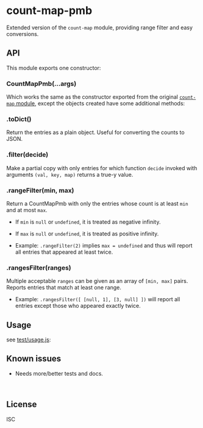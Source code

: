 ﻿
<!--#echo json="package.json" key="name" underline="=" -->
count-map-pmb
=============
<!--/#echo -->

<!--#echo json="package.json" key="description" -->
Extended version of the `count-map` module, providing range filter and easy
conversions.
<!--/#echo -->



API
---

This module exports one constructor:

### CountMapPmb(...args)

Which works the same as the constructor exported from the original
[`count-map` module](https://github.com/czycha/count-map),
except the objects created have some additional methods:



### .toDict()

Return the entries as a plain object.
Useful for converting the counts to JSON.



### .filter(decide)

Make a partial copy with only entries for which function `decide`
invoked with arguments `(val, key, map)` returns a true-y value.



### .rangeFilter(min, max)

Return a CountMapPmb with only the entries whose count is at least `min`
and at most `max`.

* If `min` is `null` or `undefined`, it is treated as negative infinity.
* If `max` is `null` or `undefined`, it is treated as positive infinity.

* Example: `.rangeFilter(2)` implies `max = undefined` and thus will report
  all entries that appeared at least twice.



### .rangesFilter(ranges)

Multiple acceptable `ranges` can be given as an array of `[min, max]` pairs.
Reports entries that match at least one range.

* Example: `.rangesFilter([ [null, 1], [3, null] ])` will report
  all entries except those who appeared exactly twice.









Usage
-----

see [test/usage.js](test/usage.js):


<!--#toc stop="scan" -->



Known issues
------------

* Needs more/better tests and docs.




&nbsp;


License
-------
<!--#echo json="package.json" key=".license" -->
ISC
<!--/#echo -->
